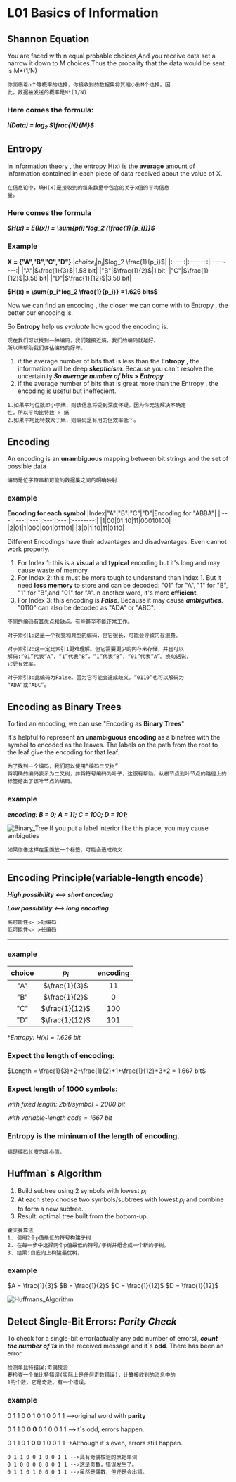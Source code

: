 # L01 Basics of Information
## Shannon Equation

You are faced with n equal probable choices,And you receive data set a narrow it down to M choices.Thus the probality that the data would be sent is M*(1/N)

    你面临着n个等概率的选择，你接收到的数据集将其缩小到M个选择。因
    此，数据被发送的概率是M*(1/N)

### Here comes the formula:

***I(Data) = log<sub>2</sub> $\frac{N}{M}$***

## Entropy

In information theory , the entropy H(x) is the **average** amount of information contained in each piece of data received about the value of X.

    在信息论中，熵H(x)是接收到的每条数据中包含的关于x值的平均信息
    量。

### Here comes the formula
***$H(x) = E(I(x)) = \sum{p(i)*log_2 (\frac{1}{p_i})}$***

### Example
**X = {"A","B","C","D"}**
|$choice_i$|$p_i$|$log_2 \frac{1}{p_i}$|
|:----:|:------:|:--------:|
|"A"|$\frac{1}{3}$|1.58 bit|
|"B"|$\frac{1}{2}$|1 bit|
|"C"|$\frac{1}{12}$|3.58 bit|
|"D"|$\frac{1}{12}$|3.58 bit|

**$H(x) = \sum{p_i*log_2 \frac{1}{p_i}} =1.626 bits$**

Now we can find an encoding , the closer we can come with to Entropy , the better our encoding is.

So **Entropy** help us *evaluate* how good the encoding is.

    现在我们可以找到一种编码，我们越接近熵，我们的编码就越好。
    所以熵帮助我们评估编码的好坏。

1. if the average number of bits that is less than the **Entropy** , the information will be deep ***skepticism***. Because you can`t resolve the uncertainity.***So average number of bits > Entropy***
2. if the average number of bits that is great more than the Entropy , the encoding is useful but ineffecient. 
```
1.如果平均位数即小于熵，则该信息将受到深度怀疑。因为你无法解决不确定
性。所以平均比特数 > 熵
2.如果平均比特数大于熵，则编码是有用的但效率低下。
```
## Encoding
An encoding is an **unambiguous** mapping between bit strings and the set of possible data

    编码是位字符串和可能的数据集之间的明确映射

### example
**Encoding for each symbol**
|Index|"A"|"B"|"C"|"D"|Encoding for "ABBA"|
|:---:|:---:|:---:|:---:|:---:|:--------:|
|1|00|01|10|11|00010100|
|2|01|1|000|001|011101|
|3|0|1|10|11|0110|

Different Encodings have their advantages and disadvantages. Even cannot work properly.
1. For Index 1: this is a **visual** and **typical** encoding but it's long and may cause waste of memory.
2. For Index 2: this must be more tough to understand than Index 1. But it need **less memory** to store and can be decoded: "01" for "A", "1" for "B", "1" for "B",and "01" for "A".In another word, it's more **efficient**.
3. For Index 3: this encoding is ***False***. Because it may cause ***ambiguities***. "0110" can also be decoded as "ADA" or "ABC".
```
不同的编码有其优点和缺点。有些甚至不能正常工作。

对于索引1:这是一个视觉和典型的编码，但它很长，可能会导致内存浪费。

对于索引2:这一定比索引1更难理解。但它需要更少的内存来存储，并且可以
解码:“01”代表“A”，“1”代表“B”，“1”代表“B”，“01”代表“A”。换句话说，
它更有效率。

对于索引3:此编码为False。因为它可能会造成歧义。“0110”也可以解码为
“ADA”或“ABC”。
``` 
## Encoding as **Binary Trees**
To find an encoding, we can use "Encoding as **Binary Trees**"

It`s helpful to represent **an unambiguous encoding** as a binatree with the symbol to encoded as the leaves. The labels on the path from the root to the leaf give the encoding for that leaf.

    为了找到一个编码，我们可以使用“编码二叉树”
    将明确的编码表示为二叉树，并将符号编码为叶子，这很有帮助。从根节点到叶节点的路径上的标签给出了该叶节点的编码。
### example
***encoding: B = 0; A = 11; C = 100; D = 101;***

![Binary_Tree](/Image/Binary_Tree.jpg)
If you put a label interior like this place, you may cause ambiguties

    如果你像这样在里面放一个标签，可能会造成歧义
***

## Encoding Principle(variable-length encode)

***High possibility <--> short encoding***

***Low possibility <--> long encoding***
```
高可能性<- >短编码
低可能性<- >长编码
```
***
### example
|choice|$p_i$|encoding|
|:---:|:---:|:---:|
|"A"|$\frac{1}{3}$|11|
|"B"|$\frac{1}{2}$|0|
|"C"|$\frac{1}{12}$|100|
|"D"|$\frac{1}{12}$|101|

**Entropy: H(x) = 1.626 bit*

### Expect the length of encoding:

$Length = \frac{1}{3}*2+\frac{1}{2}*1+\frac{1}{12}*3*2 = 1.667 bit$

### Expect length of 1000 symbols:

*with fixed length: 2bit/symbol = 2000 bit*

*with variable-length code = 1667 bit*

### **Entropy** is the **mininum** of the length of encoding.
    熵是编码长度的最小值。

## Huffman`s Algorithm
1. Build subtree using 2 symbols with lowest $p_i$
2. At each step choose two symbols/subtrees with lowest $p_i$ and combine to form a new subtree.
3. Result: optimal tree built from the bottom-up.
```
霍夫曼算法
1. 使用2个p值最低的符号构建子树
2. 在每一步中选择两个p值最低的符号/子树并组合成一个新的子树。
3. 结果:自底向上构建最优树。
```
### example
$A = \frac{1}{3}$
$B = \frac{1}{2}$
$C = \frac{1}{12}$
$D = \frac{1}{12}$

![Huffmans_Algorithm](/Image/Huffmans_Algorithm.jpg)

## Detect Single-Bit Errors: ***Parity Check***

To check for a single-bit error(actually any odd number of errors), ***count the number of 1s*** in the received message and it`s **odd**. There has been an error.

    检测单比特错误:奇偶校验
    要检查一个单比特错误(实际上是任何奇数错误)，计算接收到的消息中的
    1的个数，它是奇数。有一个错误。

### example
0 1 1 0 0 1 0 1 0 0 1 1 -->original word with **parity**

0 1 1 0 0 **0** 0 1 0 0 1 1 -->it`s odd, errors happen.

0 1 1 0 **1 0** 0 1 0 0 1 1 ->Although it`s even, errors still happen.
```
0 1 1 0 0 1 0 0 1 1 -->具有奇偶校验的原始单词
0 1 0 0 0 0 0 0 1 1 -->这是奇数，错误发生了。
0 1 1 0 1 0 0 0 1 1 -->虽然是偶数，但还是会出错。
```